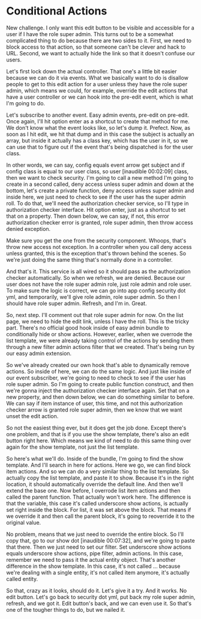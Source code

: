 # Conditional Actions

New challenge. I only want this edit button to be visible and accessible for a user if I have the role super admin. This turns out to be a somewhat complicated thing to do because there are two sides to it. First, we need to block access to that action, so that someone can't be clever and hack to URL. Second, we want to actually hide the link so that it doesn't confuse our users.

Let's first lock down the actual controller. That one's a little bit easier because we can do it via events. What we basically want to do is disallow people to get to this edit action for a user unless they have the role super admin, which means we could, for example, override the edit actions that have a user controller or we can hook into the pre-edit event, which is what I'm going to do.

Let's subscribe to another event. Easy admin events, pre-edit on pre-edit. Once again, I'll hit option enter as a shortcut to create that method for me. We don't know what the event looks like, so let's dump it. Prefect. Now, as soon as I hit edit, we hit that dump and in this case the subject is actually an array, but inside it actually has a class key, which has the user in it, so we can use that to figure out if the event that's being dispatched is for the user class.

In other words, we can say, config equals event arrow get subject and if config class is equal to our user class, so user [inaudible 00:02:09] class, then we want to check security. I'm going to call a new method I'm going to create in a second called, deny access unless super admin and down at the bottom, let's create a private function, deny access unless super admin and inside here, we just need to check to see if the user has the super admin roll. To do that, we'll need the authorization checker service, so I'll type in authorization checker interface. Hit option enter, just as a shortcut to set that on a property. Then down below, we can say, if not, this error authorization checker error is granted, role super admin, then throw access denied exception.

Make sure you get the one from the security component. Whoops, that's throw new access not exception. In a controller when you call deny access unless granted, this is the exception that's thrown behind the scenes. So we're just doing the same thing that's normally done in a controller.

And that's it. This service is all wired so it should pass as the authorization checker automatically. So when we refresh, we are denied. Because our user does not have the role super admin role, just role admin and role user. To make sure the logic is correct, we can go into app config security dot yml, and temporarily, we'll give role admin, role super admin. So then I should have role super admin. Refresh, and I'm in. Great.

So, next step. I'll comment out that role super admin for now. On the list page, we need to hide the edit link, unless I have the roll. This is the tricky part. There's no official good hook inside of easy admin bundle to conditionally hide or show actions. However, earlier, when we overrode the list template, we were already taking control of the actions by sending them through a new filter admin actions filter that we created. That's being run by our easy admin extension.

So we've already created our own hook that's able to dynamically remove actions. So inside of here, we can do the same logic. And just like inside of our event subscriber, we're going to need to check to see if the user has role super admin. So I'm going to create public function construct, and then we're gonna inject the authorization checker interface again. Set that on a new property, and then down below, we can do something similar to before. We can say if item instance of user, this time, and not this authorization checker arrow is granted role super admin, then we know that we want unset the edit action.

So not the easiest thing ever, but it does get the job done. Except there's one problem, and that is if you use the show template, there's also an edit button right here. Which means we kind of need to do this same thing over again for the show template, not just the list template.

So here's what we'll do. Inside of the bundle, I'm going to find the show template. And I'll search in here for actions. Here we go, we can find block item actions. And so we can do a very similar thing to the list template. So actually copy the list template, and paste it to show. Because it's in the right location, it should automatically override the default line. And then we'll extend the base one. Now before, I overrode list item actions and then called the parent function. That actually won't work here. The difference is that the variable, this case it's called underscore show actions, is actually set right inside the block. For list, it was set above the block. That means if we override it and then call the parent block, it's going to reoverride it to the original value.

No problem, means that we just need to override the entire block. So I'll copy that, go to our show dot [inaudible 00:07:32], and we're going to paste that there. Then we just need to set our filter. Set underscore show actions equals underscore show actions, pipe filter, admin actions. In this case, remember we need to pass it the actual entity object. That's another difference in the show template. In this case, it's not called ... because we're dealing with a single entity, it's not called item anymore, it's actually called entity.

So that, crazy as it looks, should do it. Let's give it a try. And it works. No edit button. Let's go back to security dot yml, put back my role super admin, refresh, and we got it. Edit button's back, and we can even use it. So that's one of the tougher things to do, but we nailed it.

